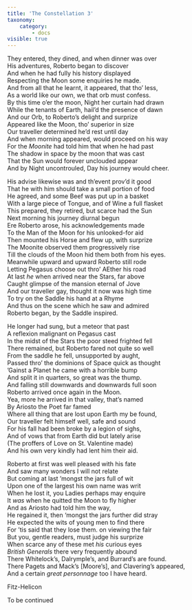 ```yaml
---
title: 'The Constellation 3'
taxonomy:
    category:
        - docs
visible: true
---
```


They entered, they dined, and when dinner was over  
His adventures, Roberto began to discover  
And when he had fully his history displayed  
Respecting the Moon some enquiries he made.  
And from all that he learnt, it appeared, that tho’ less,  
As a world like our own, we that orb must confess.  
By this time o’er the moon, Night her curtain had drawn  
While the tenants of Earth, hail’d the presence of  <span data-tippy="morn" class="green">dawn</span>  
And our Orb, to Roberto’s delight and surprize  
Appeared like the Moon, tho’ superior in size  
Our traveller determined he’d rest until day  
And when morning appeared, would proceed on his way  
For the *Moonite* had told him that when he had past  
The shadow in space by the moon that was cast  
That the Sun would forever unclouded appear  
And by Night uncontrouled, Day his journey would cheer.  
  
His advise likewise was and th’event prov’d it good  
That he with him should take a small portion of food  
He agreed, and some Beef was put up in a basket  
With a large piece of Tongue, and of Wine a full flasket  
This prepared, they retired, but scarce had the Sun  
Next morning his journey diurnal begun  
Ere Roberto arose, his acknowledgements made  
To the Man of the Moon for his unlooked-for aid  
Then mounted his Horse and flew up, with surprize  
The Moonite observed them progressively rise  
Till the clouds of the Moon hid them both from his eyes.  
Meanwhile upward and upward Roberto still rode  
Letting Pegasus choose out thro’ AEther his road  
At last *he* when arrived near the Stars, far above  
Caught glimpse of the mansion eternal of Jove  
And our traveller gay, thought it now was high time  
To try on the Saddle his hand at a Rhyme  
And thus on the scene which he saw and admired  
Roberto began, by the Saddle inspired.  
  
He longer had sung, but a meteor that past  
A reflexion malignant on Pegasus cast  
In the midst of the Stars the poor steed frighted fell  
There remained, but Roberto fared not quite so well  
From the saddle he fell, unsupported by aught,  
Passed thro’ the dominions of Space quick as thought  
’Gainst a Planet he came with a horrible bump  
And split it in quarters, so great was the thump.  
And falling still downwards and downwards full soon  
Roberto arrived once again in the Moon.  
Yea, more he arrived in that valley, that’s named  
By Ariosto the Poet far famed  
Where all thing that are lost upon Earth my be found,  
Our traveller felt himself well, safe and sound  
For his fall had been broke by a legion of sighs,  
And of vows that from Earth did but lately arise  
(The proffers of Love on St. Valentine made)  
And his own very kindly had lent him their aid.  
  
Roberto at first was well pleased with his fate  
And saw many wonders I will not relate  
But coming at last ’mongst the jars full of wit  
Upon one of the largest his own name was writ  
When he lost it, you Ladies perhaps may enquire  
It *was* when he quitted the Moon to fly higher  
And as Ariosto had told him the way,  
He regained it, then ‘mongst the jars further did stray  
He expected the wits of young men to find there  
For ’tis said that they lose them. on viewing the fair  
But you, gentle readers, must judge his surprize  
When scarce any of these met *his* curious eyes  
*British Generals* there very frequently abound  
There Whitelock’s, Dalrymple’s, and Burrard’s are found.  
There Pagets and Mack’s [Moore’s], and Clavering’s appeared,  
And a certain *great personnage* too I have heard.  
  
Fitz-Helicon  
  
To be continued